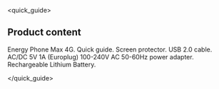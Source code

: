 <quick_guide>

## Product content

Energy Phone Max 4G.
Quick guide.
Screen protector.
USB 2.0 cable.
AC/DC 5V 1A (Europlug) 100-240V AC 50-60Hz power adapter.
Rechargeable Lithium Battery.

</quick_guide>

